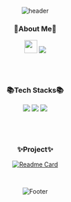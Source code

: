 <div align="center">

![header](https://capsule-render.vercel.app/api?type=waving&color=timeGradient&height=270&section=header&text=Ahn%20JuWon&fontSize=50&fontAlign=50&desc=Backend%20Developer&descSize=30&descAlign=50&descAlignY=30&animation=fadeIn)

### 🎈About Me🎈
[<img src="https://img.shields.io/badge/Notion-000000?style=flat&logo=Notion&logoColor=white" height=30px>](https://pickle-kiss-922.notion.site/Backend-Developer-7f49a753f36f4887ab64997991874043)   <a href="https://reese5959.tistory.com/"><img src="https://img.shields.io/badge/blog-000000?style=for-the-badge&logo=Tistory&logoColor=white&link=https://reese5959.tistory.com/"></a>

</br></br>

### 📚Tech Stacks📚
<img src="https://img.shields.io/badge/java-007396?style=for-the-badge&logo=java&logoColor=white">  <img  src="https://img.shields.io/badge/springboot-6DB33F?style=for-the-badge&logo=springboot&logoColor=white"> <img src="https://img.shields.io/badge/mysql-4479A1?style=for-the-badge&logo=mysql&logoColor=white">  
</br></br></br>

### ✨Project✨
[![Readme Card](https://github-readme-stats.vercel.app/api/pin/?username=zzuub&repo=Kurly_Server&theme=ayu-mirage&layout=compact)](https://github.com/Kurvey/Server.git)  

</br>

![Footer](https://capsule-render.vercel.app/api?type=waving&color=timeGradient&height=120&section=footer)

</div>
